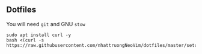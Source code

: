 ## Dotfiles

You will need `git` and GNU `stow`

```
sudo apt install curl -y
bash <(curl -s https://raw.githubusercontent.com/nhattruongNeoVim/dotfiles/master/setup.sh)
```
